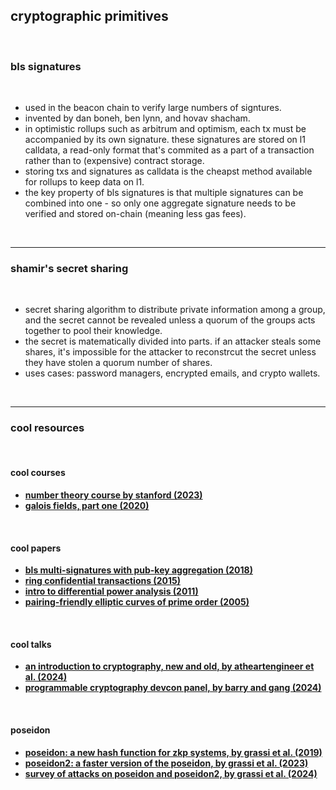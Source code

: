 ## cryptographic primitives

<br>

### bls signatures

<br>

* used in the beacon chain to verify large numbers of signtures.
* invented by dan boneh, ben lynn, and hovav shacham.
* in optimistic rollups such as arbitrum and optimism, each tx must be accompanied by its own signature. these signatures are stored on l1 calldata, a read-only format that's commited as a part of a transaction rather than to (expensive) contract storage.
* storing txs and signatures as calldata is the cheapst method available for rollups to keep data on l1.
* the key property of bls signatures is that multiple signatures can be combined into one - so only one aggregate signature needs to be verified and stored on-chain (meaning less gas fees).

<br>

----

### shamir's secret sharing

<br>

* secret sharing algorithm to distribute private information among a group, and the secret cannot be revealed unless a quorum of the groups acts together to pool their knowledge.
* the secret is matematically divided into parts. if an attacker steals some shares, it's impossible for the attacker to reconstrcut the secret unless they have stolen a quorum number of shares.
* uses cases: password managers, encrypted emails, and crypto wallets.

<br>

---

### cool resources

<br>

#### cool courses

* **[number theory course by stanford (2023)](https://crypto.stanford.edu/pbc/notes/numbertheory/)**
* **[galois fields, part one (2020)](https://www.youtube.com/watch?v=yBVqk4YM2VY)**
  
<br>

#### cool papers

* **[bls multi-signatures with pub-key aggregation (2018)](https://crypto.stanford.edu/~dabo/pubs/papers/BLSmultisig.html)**
* **[ring confidential transactions (2015)](https://eprint.iacr.org/2015/1098.pdf)**
* **[intro to differential power analysis (2011)](https://link.springer.com/content/pdf/10.1007/s13389-011-0006-y.pdf)**
* **[pairing-friendly elliptic curves of prime order (2005)](https://eprint.iacr.org/2005/133.pdf)**

<br>

#### cool talks

* **[an introduction to cryptography, new and old, by atheartengineer et al. (2024)](https://www.youtube.com/watch?v=E6u3uQGP9J4)**
* **[programmable cryptography devcon panel, by barry and gang (2024)](https://www.youtube.com/watch?v=S6ixhGBnvKc)**

<br>

#### poseidon

* **[poseidon: a new hash function for zkp systems, by grassi et al. (2019)](https://eprint.iacr.org/2019/458.pdf)**
* **[poseidon2: a faster version of the poseidon, by grassi et al. (2023)](https://eprint.iacr.org/2023/323.pdf)**
* **[survey of attacks on poseidon and poseidon2, by grassi et al. (2024)](https://drive.google.com/file/d/1bqmIk5I8s-4S9TQJO0xk26fnSSU0q_Hx/view)**

